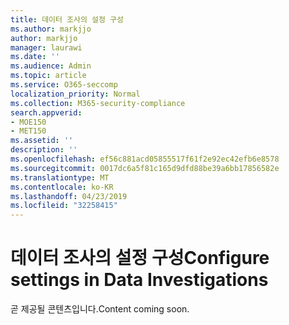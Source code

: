 ```yaml
---
title: 데이터 조사의 설정 구성
ms.author: markjjo
author: markjjo
manager: laurawi
ms.date: ''
ms.audience: Admin
ms.topic: article
ms.service: O365-seccomp
localization_priority: Normal
ms.collection: M365-security-compliance
search.appverid:
- MOE150
- MET150
ms.assetid: ''
description: ''
ms.openlocfilehash: ef56c881acd05855517f61f2e92ec42efb6e8578
ms.sourcegitcommit: 0017dc6a5f81c165d9dfd88be39a6bb17856582e
ms.translationtype: MT
ms.contentlocale: ko-KR
ms.lasthandoff: 04/23/2019
ms.locfileid: "32258415"
---
```

# <a name="configure-settings-in-data-investigations"></a><span data-ttu-id="c239b-102">데이터 조사의 설정 구성</span><span class="sxs-lookup"><span data-stu-id="c239b-102">Configure settings in Data Investigations</span></span>

<span data-ttu-id="c239b-103">곧 제공될 콘텐츠입니다.</span><span class="sxs-lookup"><span data-stu-id="c239b-103">Content coming soon.</span></span>